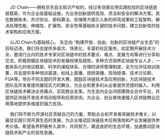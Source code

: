 &nbsp;&nbsp;&nbsp;&nbsp;JD Chain——拥有京东自主知识产权的，经过多场景应用实践检验的区块链底层框架，作为企业级基础设施，为业务创新提供高效、灵活和安全的解决方案。其在数据账本、共识协议、密码算法、存储等方面引入新的研究成果和工程架构，解决处理性能、伸缩性、扩展性、安全性等基础和关键的技术问题，建立创新性的技术架构和应用方案。

&nbsp;&nbsp;&nbsp;&nbsp;以JD Chain为基础核心， 矢志向 “构建开放、自由、创新的区块链产业生态”的目标迈进。我们将会提供多层次、场景化、丰富的社区服务，如定期开展技术沙龙，邀请行业内的技术专家对区块链中的技术要点、难点、发展方向等进行分享和交流，积极把握区块链技术的发展规律及趋势。多种方式培养区块链专业人才，一套体系化的培训框架、科学的课程体系、合理的讲师管理制度、全方位评估培训效果，并且提供多种培训渠道，如线上直播、视频录播、现场授课、技术讨论群、FQA等。举办不同主题的开发大赛，鼓励区块链技术及应用创新，为区块链技术团队及开发者提供展现实力的舞台，为企业和更多的从业者提供灵感的输入，利用区块链技术解决业务痛点，实现商业变革。为生态内企业间搭建商业合作平台，并提供区块链开发技术培训指导和应用咨询，为企业、创业者快速接入区块链商业应用落地提供多维度的强力支持。

&nbsp;&nbsp;&nbsp;&nbsp;我们将不断为开源社区贡献自己的力量，帮助企业和开发者突破技术难关，以最佳实践引领开源生态的发展，为企业推动区块链技术应用落地和产业发展提供参考价值。希望各界积极参入其中，共同努力，建造良好的生态环境，加速推动区块链技术和产业的良性发展。
